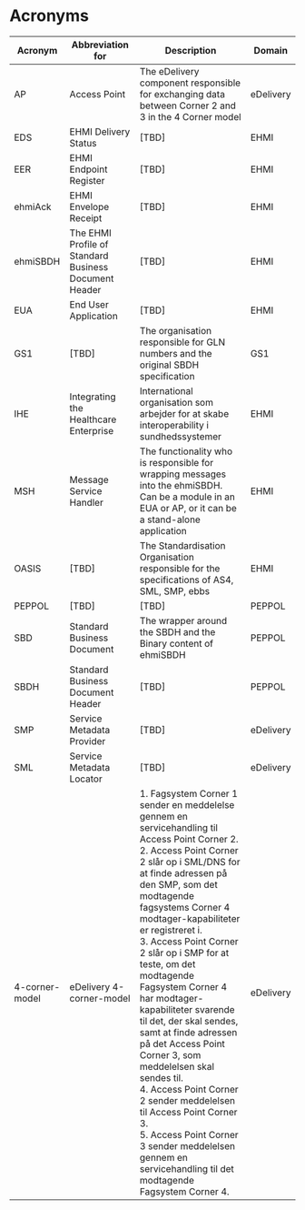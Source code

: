 # Acronyms

| Acronym | Abbreviation for | Description | Domain |
| --- | --- | --- | --- |
| AP       | Access Point | The eDelivery component responsible for exchanging data between Corner 2 and 3 in the 4 Corner model | eDelivery |
| EDS      | EHMI Delivery Status | [TBD] | EHMI |
| EER      | EHMI Endpoint Register | [TBD] | EHMI |
| ehmiAck  | EHMI Envelope Receipt | [TBD] | EHMI |
| ehmiSBDH | The EHMI Profile of Standard Business Document Header | [TBD] | EHMI |
| EUA      | End User Application | [TBD] | EHMI |
| GS1      | [TBD] | The organisation responsible for GLN numbers and the original SBDH specification | GS1 |
| IHE      | Integrating the Healthcare Enterprise | International organisation som arbejder for at skabe interoperability i sundhedssystemer | EHMI |
| MSH      | Message Service Handler | The functionality who is responsible for wrapping messages into the ehmiSBDH. Can be a module in an EUA or AP, or it can be a stand-alone application | EHMI |
| OASIS    | [TBD] | The Standardisation Organisation responsible for the specifications of AS4, SML, SMP, ebbs | EHMI |
| PEPPOL   | [TBD] | [TBD] | PEPPOL |
| SBD      | Standard Business Document | The wrapper around the SBDH and the Binary content of ehmiSBDH | PEPPOL |
| SBDH     | Standard Business Document Header | [TBD] | PEPPOL |
| SMP      | Service Metadata Provider | [TBD] | eDelivery |
| SML      | Service Metadata Locator | [TBD] | eDelivery |
| 4-corner-model | eDelivery 4-corner-model | 1. Fagsystem Corner 1 sender en meddelelse gennem en servicehandling til Access Point Corner 2. <br/> 2. Access Point Corner 2 slår op i SML/DNS for at finde adressen på den SMP, som det modtagende fagsystems Corner 4 modtager-kapabiliteter er registreret i. <br/> 3. Access Point Corner 2 slår op i SMP for at teste, om det modtagende Fagsystem Corner 4 har modtager-kapabiliteter svarende til det, der skal sendes, samt at finde adressen på det Access Point Corner 3, som meddelelsen skal sendes til. <br/> 4. Access Point Corner 2 sender meddelelsen til Access Point Corner 3. <br/> 5. Access Point Corner 3 sender meddelelsen gennem en servicehandling til det modtagende Fagsystem Corner 4. | eDelivery |
 


